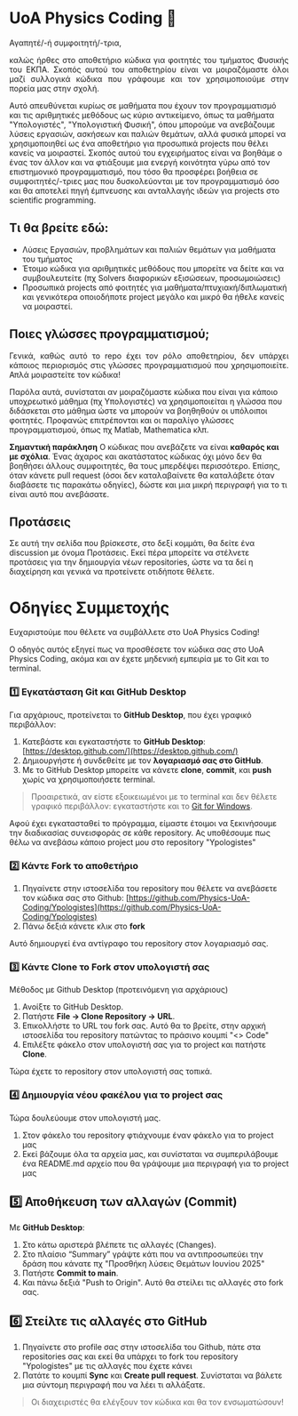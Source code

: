 # UoA Physics Coding 👋
Αγαπητέ/-ή συμφοιτητή/-τρια, 

<p align="justify">
καλώς ήρθες στο αποθετήριο κώδικα για φοιτητές του τμήματος Φυσικής του ΕΚΠΑ. Σκοπός αυτού του αποθετηρίου είναι να μοιραζόμαστε όλοι μαζί συλλογικά κώδικα που γράφουμε και τον χρησιμοποιούμε στην πορεία μας στην σχολή. 

Αυτό απευθύνεται κυρίως σε μαθήματα που έχουν τον προγραμματισμό και τις αριθμητικές μεθόδους ως κύριο αντικείμενο, όπως τα μαθήματα "Υπολογιστές", "Υπολογιστική Φυσική", όπου μπορούμε να ανεβάζουμε λύσεις εργασιών, ασκήσεων και παλιών θεμάτων, αλλά
φυσικά μπορεί να χρησιμοποιηθεί ως ένα αποθετήριο για προσωπικά projects που θέλει κανείς να μοιραστεί. Σκοπός αυτού του εγχειρήματος είναι να βοηθάμε ο ένας τον άλλον και να φτιάξουμε μια ενεργή κοινότητα γύρω από τον επιστημονικό προγραμματισμό, 
που τόσο θα προσφέρει βοήθεια σε συμφοιτητές/-τριες μας που δυσκολεύονται με τον προγραμματισμό όσο και θα αποτελεί πηγή έμπνευσης και ανταλλαγής ιδεών για projects στο scientific programming.
</p>

## Τι θα βρείτε εδώ:
* Λύσεις Εργασιών, προβλημάτων και παλιών θεμάτων για μαθήματα του τμήματος
* Έτοιμο κώδικα για αριθμητικές μεθόδους που μπορείτε να δείτε και να συμβουλευτείτε (πχ Solvers διαφορικών εξισώσεων, προσωμοιώσεις)
* Προσωπικά projects από φοιτητές για μαθήματα/πτυχιακή/διπλωματική και γενικότερα οποιοδήποτε project μεγάλο και μικρό θα ήθελε κανείς να μοιραστεί.
  
## Ποιες γλώσσες προγραμματισμού; 
<p align="justify">
Γενικά, καθώς αυτό το repo έχει τον ρόλο αποθετηρίου, δεν υπάρχει κάποιος περιορισμός στις γλώσσες προγραμματισμού που χρησιμοποιείτε. Απλά μοιραστείτε τον κώδικα! 

Παρόλα αυτά, συνίσταται αν μοιραζόμαστε κώδικα που είναι για κάποιο υποχρεωτικό μάθημα (πχ Υπολογιστές) να χρησιμοποιείται η γλώσσα που διδάσκεται στο μάθημα ώστε να μπορούν να βοηθηθούν οι υπόλοιποι φοιτητές. Προφανώς επιτρέπονται και οι παραλίγο γλώσσες προγραμματισμού, όπως πχ Matlab, Mathematica κλπ. 

**Σημαντική παράκληση** Ο κώδικας που ανεβάζετε να είναι **καθαρός και με σχόλια**. Ένας άχαρος και ακατάστατος κώδικας όχι μόνο δεν θα βοηθήσει άλλους συμφοιτητές, θα τους μπερδέψει περισσότερο. Επίσης, όταν κάνετε pull request (όσοι δεν καταλαβαίνετε θα καταλάβετε όταν διαβάσετε τις παρακάτω οδηγίες), δώστε και μια μικρή περιγραφή για το τι είναι αυτό που ανεβάσατε.
</p>

## Προτάσεις
Σε αυτή την σελίδα που βρίσκεστε, στο δεξί κομμάτι, θα δείτε ένα discussion με όνομα Προτάσεις. Εκεί πέρα μπορείτε να στέλνετε προτάσεις για την δημιουργία νέων repositories, ώστε να τα δεί η διαχείρηση και γενικά να προτείνετε οτιδήποτε θέλετε.

# Οδηγίες Συμμετοχής
<p align="justify">
Ευχαριστούμε που θέλετε να συμβάλλετε στο UoA Physics Coding! 

Ο οδηγός αυτός εξηγεί πως να προσθέσετε τον κώδικα σας στο UoA Physics Coding, ακόμα και αν έχετε μηδενική εμπειρία με το Git και το terminal.
</p>

### 1️⃣ Εγκατάσταση Git και GitHub Desktop
Για αρχάριους, προτείνεται το **GitHub Desktop**, που έχει γραφικό περιβάλλον:

1. Κατεβάστε και εγκαταστήστε το **GitHub Desktop**:  
   [https://desktop.github.com/](https://desktop.github.com/)
2. Δημιουργήστε ή συνδεθείτε με τον **λογαριασμό σας στο GitHub**.
3. Με το GitHub Desktop μπορείτε να κάνετε **clone**, **commit**, και **push** χωρίς να χρησιμοποιήσετε terminal.

> Προαιρετικά, αν είστε εξοικειωμένοι με το terminal και δεν θέλετε γραφικό περιβάλλον: εγκαταστήστε και το [Git for Windows](https://git-scm.com/download/win).

Αφού έχει εγκατασταθεί το πρόγραμμα, είμαστε έτοιμοι να ξεκινήσουμε την διαδικασίας συνεισφοράς σε κάθε repository. Ας υποθέσουμε πως θέλω να ανεβάσω κάποιο project μου στο repository "Ypologistes"
### 2️⃣ Κάντε Fork το αποθετήριο
1. Πηγαίνετε στην ιστοσελίδα του repository που θέλετε να ανεβάσετε τον κώδικα σας στο Github:
[https://github.com/Physics-UoA-Coding/Ypologistes](https://github.com/Physics-UoA-Coding/Ypologistes)
2. Πάνω δεξιά κάνετε κλικ στο **fork**

Αυτό δημιουργεί ένα αντίγραφο του repository στον λογαριασμό σας.

### 3️⃣ Κάντε Clone το Fork στον υπολογιστή σας
Μέθοδος με Github Desktop (προτεινόμενη για αρχάριους)

1. Ανοίξτε το GitHub Desktop.
2. Πατήστε **File → Clone Repository → URL**.
3. Επικολλήστε το URL του fork σας. Αυτό θα το βρείτε, στην αρχική ιστοσελίδα του repository πατώντας το πράσινο κουμπί "<> Code"
4. Επιλέξτε φάκελο στον υπολογιστή σας για το project και πατήστε **Clone**.

Τώρα έχετε το repository στον υπολογιστή σας τοπικά.

### 4️⃣ Δημιουργία νέου φακέλου για το project σας
Τώρα δουλεύουμε στον υπολογιστή μας. 

1. Στον φάκελο του repository φτιάχνουμε έναν φάκελο για το project μας
2. Εκεί βάζουμε όλα τα αρχεία μας, και συνίσταται να συμπεριλάβουμε ένα README.md αρχείο που θα γράψουμε μια περιγραφή για το project μας

## 5️⃣ Αποθήκευση των αλλαγών (Commit)

Με **GitHub Desktop**:

1. Στο κάτω αριστερά βλέπετε τις αλλαγές (Changes).
2. Στο πλαίσιο “Summary” γράψτε κάτι που να αντιπροσωπεύει την δράση που κάνατε πχ "Προσθήκη λύσεις Θεμάτων Ιουνίου 2025"
3. Πατήστε **Commit to main**.
4. Και πάνω δεξιά "Push to Origin". Αυτό θα στείλει τις αλλαγές στο fork σας.

## 6️⃣ Στείλτε τις αλλαγές στο GitHub
1. Πηγαίνετε στο profile σας στην ιστοσελίδα του Github, πάτε στα repositories σας και εκεί θα υπάρχει το fork του repository "Ypologistes" με τις αλλαγές που έχετε κάνει
2. Πατάτε το κουμπί **Sync** και **Create pull request**. Συνίσταται να βάλετε μια σύντομη περιγραφή που να λέει τι αλλάξατε.

> Οι διαχειριστές θα ελέγξουν τον κώδικα και θα τον ενσωματώσουν!

<!--

**Here are some ideas to get you started:**

🙋‍♀️ A short introduction - what is your organization all about?
🌈 Contribution guidelines - how can the community get involved?
👩‍💻 Useful resources - where can the community find your docs? Is there anything else the community should know?
🍿 Fun facts - what does your team eat for breakfast?
🧙 Remember, you can do mighty things with the power of [Markdown](https://docs.github.com/github/writing-on-github/getting-started-with-writing-and-formatting-on-github/basic-writing-and-formatting-syntax)
-->
